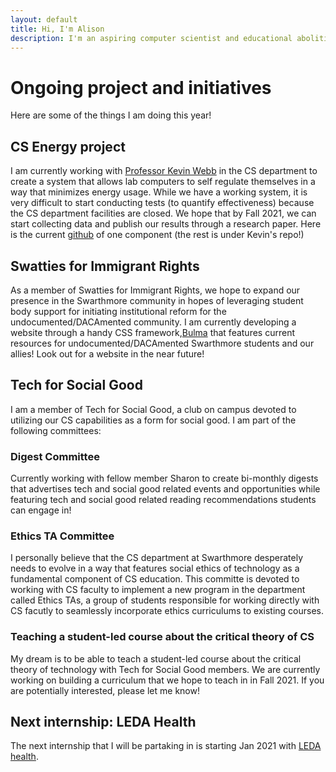 ```yaml
---
layout: default
title: Hi, I'm Alison
description: I'm an aspiring computer scientist and educational abolitionist
---
```


# Ongoing project and initiatives
Here are some of the things I am doing this year!

## CS Energy project
I am currently working with [Professor Kevin Webb](https://www.cs.swarthmore.edu/~kwebb/) in the CS department to create a system that allows lab computers to self regulate themselves in a way that minimizes energy usage. While we have a working system, it is very difficult to start conducting tests (to quantify effectiveness) because the CS department facilities are closed. We hope that by Fall 2021, we can start collecting data and publish our results through a research paper. Here is the current [github](https://github.com/alisonkim12/CSEnergyProject) of one component (the rest is under Kevin's repo!)

## Swatties for Immigrant Rights
As a member of Swatties for Immigrant Rights, we hope to expand our presence in the Swarthmore community in hopes of leveraging student body support for initiating institutional reform for the undocumented/DACAmented community. I am currently developing a website through a handy CSS framework,[Bulma](https://bulma.io) that features current resources for undocumented/DACAmented Swarthmore students and our allies! Look out for a website in the near future!

## Tech for Social Good
I am a member of Tech for Social Good, a club on campus devoted to utilizing our CS capabilities as a form for social good. I am part of the following committees:

### Digest Committee
Currently working with fellow member Sharon to create bi-monthly digests that advertises tech and social good related events and opportunities while featuring tech and social good related reading recommendations students can engage in!

### Ethics TA Committee
I personally believe that the CS department at Swarthmore desperately needs to evolve in a way that features social ethics of technology as a fundamental component of CS education. This committe is devoted to working with CS faculty to implement a new program in the department called Ethics TAs, a group of students responsible for working directly with CS facutly to seamlessly incorporate ethics curriculums to existing courses.

### Teaching a student-led course about the critical theory of CS
My dream is to be able to teach a student-led course about the critical theory of technology with Tech for Social Good members. We are currently working on building a curriculum that we hope to teach in in Fall 2021. If you are potentially interested, please let me know!

## Next internship: LEDA Health
The next internship that I will be partaking in is starting Jan 2021 with [LEDA health](https://www.leda.co).

